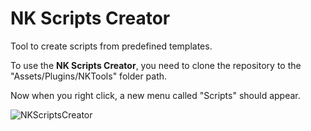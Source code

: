 # NK Scripts Creator

Tool to create scripts from predefined templates.

To use the **NK Scripts Creator**, you need to clone the repository to the "Assets/Plugins/NKTools" folder path.  

Now when you right click, a new menu called "Scripts" should appear.  

![NKScriptsCreator](https://i.imgur.com/BKAGQnR.png "Script Creation")
